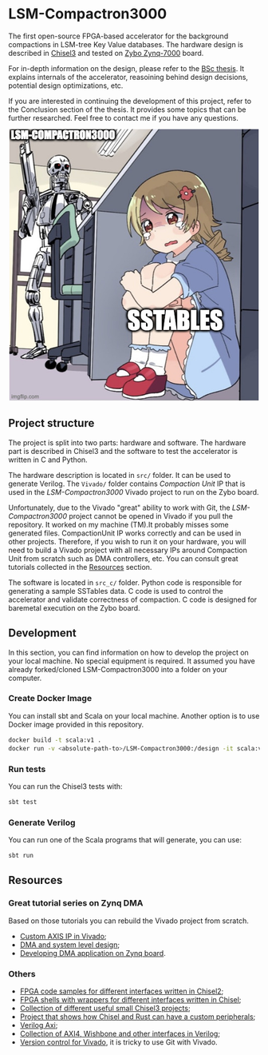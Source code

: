 LSM-Compactron3000
=======================

The first open-source FPGA-based accelerator for the background compactions in LSM-tree Key Value databases. The hardware design is described in [Chisel3](https://github.com/chipsalliance/chisel) and tested on [Zybo Zynq-7000](https://digilent.com/reference/programmable-logic/zybo/start) board. 

For in-depth information on the design, please refer to the [BSc thesis](files/thesis.pdf). It explains internals of the accelerator, reasoining behind design decisions, potential design optimizations, etc.

If you are interested in continuing the development of this project, refer to the Conclusion section of the thesis. It provides some topics that can be further researched. Feel free to contact me if you have any questions.

<p align="center">
  <img src="files/meme.jpg" />
</p>

## Project structure

The project is split into two parts: hardware and software. The hardware part is described in Chisel3 and the software to test the accelerator is written in C and Python.

The hardware description is located in `src/` folder. It can be used to generate Verilog.
The `Vivado/` folder contains *Compaction Unit* IP that is used in the *LSM-Compactron3000* Vivado project to run on the Zybo board.

Unfortunately, due to the Vivado "great" ability to work with Git, the *LSM-Compactron3000* project cannot be opened in Vivado if you pull the repository. It worked on my machine (TM).It probably misses some generated files. CompactionUnit IP works correctly and can be used in other projects. Therefore, if you wish to run it on your hardware, you will need to build a Vivado project with all necessary IPs around Compaction Unit from scratch such as DMA controllers, etc. You can consult great tutorials collected in the [Resources](#resources) section.

The software is located in `src_c/` folder. Python code is responsible for generating a sample SSTables data. C code is used to control the accelerator and validate correctness of compaction. C code is designed for baremetal execution on the Zybo board.

## Development

In this section, you can find information on how to develop the project on your local machine. No special equipment is required. It assumed you have already forked/cloned LSM-Compactron3000 into a folder on your computer.

### Create Docker Image

You can install sbt and Scala on your local machine. Another option is to use Docker image provided in this repository.

```bash
docker build -t scala:v1 .
docker run -v <absolute-path-to>/LSM-Compactron3000:/design -it scala:v1 bash
```

### Run tests

You can run the Chisel3 tests with:
```sh
sbt test
```

### Generate Verilog

You can run one of the Scala programs that will generate, you can use:
```sh
sbt run
```

## Resources

### Great tutorial series on Zynq DMA

Based on those tutorials you can rebuild the Vivado project from scratch.

- [Custom AXIS IP in Vivado](https://www.youtube.com/watch?v=chs5mdwMchQ);
- [DMA and system level design](https://www.youtube.com/watch?v=5MCkjKhn1DM);
- [Developing DMA application on Zynq board](https://www.youtube.com/watch?v=x3KyWuhGmJg&t=2007s).

### Others

- [FPGA code samples for different interfaces written in Chisel2](https://github.com/maltanar/fpga-tidbits);
- [FPGA shells with wrappers for different interfaces written in Chisel](https://github.com/sifive/fpga-shells);
- [Collection of different useful small Chisel3 projects](https://github.com/j-marjanovic/chisel-stuff);
- [Project that shows how Chisel and Rust can have a custom peripherals](https://github.com/ekiwi/pynq);
- [Verilog Axi](https://github.com/alexforencich/verilog-axi);
- [Collection of AXI4, Wishbone and other interfaces in Verilog](https://github.com/ZipCPU/wb2axip);
- [Version control for Vivado](https://www.fpgadeveloper.com/2014/08/version-control-for-vivado-projects.html/), it is tricky to use Git with Vivado.
